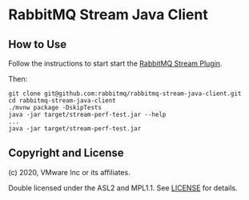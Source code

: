 # RabbitMQ Stream Java Client

## How to Use

Follow the instructions to start start the [RabbitMQ Stream Plugin](https://github.com/rabbitmq/rabbitmq-stream).

Then:

```
git clone git@github.com:rabbitmq/rabbitmq-stream-java-client.git
cd rabbitmq-stream-java-client
./mvnw package -DskipTests
java -jar target/stream-perf-test.jar --help
...
java -jar target/stream-perf-test.jar
```

## Copyright and License

(c) 2020, VMware Inc or its affiliates.

Double licensed under the ASL2 and MPL1.1.
See [LICENSE](./LICENSE) for details.
